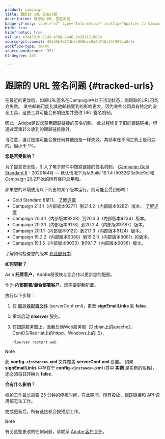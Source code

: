 ```yaml
---
product: campaign
title: 跟踪的 URL 签名问题
description: 跟踪的 URL 签名问题
badge-v7-only: label="v7" type="Informative" tooltip="Applies to Campaign Classic v7 only"
hide: true
hidefromtoc: true
exl-id: e7d4331b-7149-4768-8e46-2e2911319074
source-git-commit: 403d0b7df74b2c958bea9a2d718a15f597ca0d9c
workflow-type: tm+mt
source-wordcount: '351'
ht-degree: 35%

---
```


# 跟踪的 URL 签名问题 {#tracked-urls}



在最近的更改后，如果URL签名在Campaign中处于活动状态，则跟踪的URL可能会失败。 某些邮箱可能比其他邮箱受到的影响更大，因为某些公司具有特定的安全工具，这些工具可能会影响链接并更改 URL 签名机制。

因此，Adobe建议您禁用跟踪链接的签名机制。 此过程修复了旧的跟踪链接，但通过双重转义收到的跟踪链接除外。

请注意，退订链接可能会像任何其他链接一样失效，其频率在不同主机上是可变的，但小于 1%。

**您是否受影响？**

为了提高安全性，引入了电子邮件中跟踪链接的签名机制。 [Campaign Gold Standard 8](../../rn/using/gold-standard.md#gs8) - 2020年4月 — 默认情况下为从Build 19.1.4 (9032@3a9dc9c)和Campaign 20.2开始的所有客户启用和。

如果您的环境使用以下列出的某个版本运行，则可能会受到影响：

* Gold Standard 8至11。 [了解详情](../../rn/using/gold-standard.md#gs-8)
* Campaign 21.1.1（内部版本9277）到21.1.2（内部版本9282）版本。 [了解详情](../../rn/using/latest-release.md)
* Campaign 20.3.1（内部版本9228）到20.3.3（内部版本9234）版本。
* Campaign 20.2.1（内部版本9178）到20.2.4（内部版本9187）版本。
* Campaign 20.1.1（内部版本9122）到21.1.3（内部版本9124）版本。
* Campaign 19.2.2（内部版本9080）到19.2.3（内部版本9081）的版本。
* Campaign 19.1.5（内部版本9033）到19.1.7（内部版本9036）版本。


了解如何检查您的版本 [在此部分中](../../platform/using/launching-adobe-campaign.md#getting-your-campaign-version).

**如何更新？**

As a **托管客户**，Adobe将很快与您合作以更新您的配置。

作为 **内部部署/混合部署客户**，您需要更新配置。

执行以下步骤：

1. 在 [服务器配置文件](../../installation/using/the-server-configuration-file.md) (serverConf.xml)，更改 **signEmailLinks** 到 **false**.
1. 重新启动 **nlserver** 服务。
1. 在跟踪服务器上，重新启动Web服务器（Debian上的apache2、CentOS/RedHat上的httpd、Windows上的IIS）。

   ```
   nlserver restart web
   ```

>[!NOTE]
>
>此 **config-`<instance>`.xml** 文件覆盖 **serverConf.xml** 设置。 如果 **signEmailLinks** 中存在于  **config-`<instance>`.xml** (其中 **实例** 是实例的名称)，还必须将其转换为 **false**.
>

**会有什么影响？**

维护工作最长需要 25 分钟的停机时间，在此期间，所有投放、跟踪链接和 API 调用都无法工作。

完成更新后，所有链接都会按预期工作。

>[!NOTE]
>
>有关这些更改的任何问题，请联系 [Adobe 客户关怀](https://helpx.adobe.com/cn/enterprise/admin-guide.html/enterprise/using/support-for-experience-cloud.ug.html)。
>
